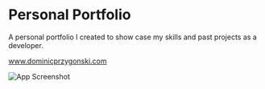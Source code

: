 
# Personal Portfolio

A personal portfolio I created to show case my skills and past projects as a developer.

www.dominicprzygonski.com



![App Screenshot](https://drive.google.com/uc?id=1jeH4NGNUx646ynusN9asBAC-FFCD2nL2)
